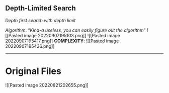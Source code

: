 ## Depth-Limited Search
*Depth first search with depth limit*

*Algorithm*: 
“*Kind-a useless, you can easily figure out the algorithm*”
![[Pasted image 20220907195103.png]]
![[Pasted image 20220907195417.png]]
**COMPLEXITY**:
![[Pasted image 20220907195436.png]]



---
# Original Files
![[Pasted image 20220821202655.png]]
